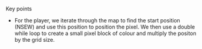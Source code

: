 Key points

* For the player, we iterate through the map to find the start position (NSEW) and use this position to position the pixel. We then use a double while loop to create a small pixel block of colour and multiply the positon by the grid size.
